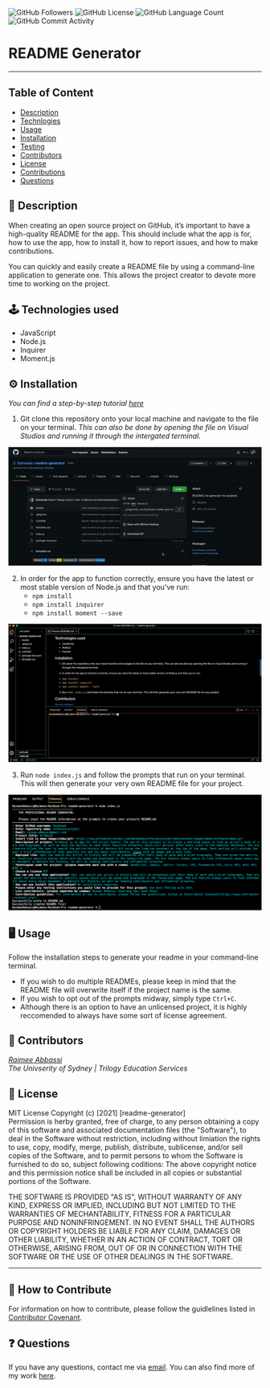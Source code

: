 <img alt="GitHub Followers" src="https://img.shields.io/github/followers/Raimeeab"> <img alt="GitHub License" src="https://img.shields.io/apm/l/vim-mode">  <img alt="GitHub Language Count" src="https://img.shields.io/github/languages/count/Raimeeab/readme-generator">  <img alt="GitHub Commit Activity" src="https://img.shields.io/github/commit-activity/w/Raimeeab/readme-generator">


# README Generator
---
## Table of Content 

* [Description](#description)
* [Technlogies](#technologies)
* [Usage](#usage)
* [Installation](#installation)
* [Testing](#testing)
* [Contributors](#contributors)
* [License](#license)
* [Contributions](#contributions)
* [Questions](#questions)

<a name="description"></a>
## 📝 Description
When creating an open source project on GitHub, it’s important to have a high-quality README for the app. This should include what the app is for, how to use the app, how to install it, how to report issues, and how to make contributions.

You can quickly and easily create a README file by using a command-line application to generate one. This allows the project creator to devote more time to working on the project.

<a name="technlogies"></a>
## 🕹 Technologies used 

- JavaScript
- Node.js
- Inquirer 
- Moment.js

<a name="installation"></a>
## ⚙️ Installation 

*You can find a step-by-step tutorial [here](https://github.com/Raimeeab/readme-generator/blob/main/Assets/demos/walkthrough.mov)*
1. Git clone this repository onto your local machine and navigate to the file on your terminal. *This can also be done by opening the file on Visual Studios and running it through the intergated terminal.*

![git-clone](./Assets/demos/git-clone.gif)

2. In order for the app to function correctly, ensure you have the latest or most stable version of Node.js and that you've run:
    - `npm install`
    - `npm install inquirer`
    - `npm install moment --save` 

![install](./Assets/demos/install.gif)

3. Run `node index.js` and follow the prompts that run on your terminal. This will then generate your very own README file for your project. 

![command-line](./Assets/demos/commandline-demo.jpg)

<a name="usage"></a>
## 🖥 Usage 
Follow the installation steps to generate your readme in your command-line terminal. 
- If you wish to do multiple READMEs, please keep in mind that the README file will overwrite itself if the project name is the same.
- If you wish to opt out of the prompts midway, simply type `Ctrl+C`.
- Although there is an option to have an unlicensed project, it is highly reccomended to always have some sort of license agreement.

<a name="contributos"></a>
## 👥 Contributors

*[Raimee Abbassi](https://github.com/Raimeeab)* <br>
*The Univserity of Sydney | Trilogy Education Services* <br>

<a name="license"></a>
## 🔖 License

MIT License
Copyright (c) [2021] [readme-generator]<br>
Permission is herby granted, free of charge, to any person obtaining a copy of this software and associated documentation files (the "Software"), to deal in the Software without restriction, including without limiation the rights to use, copy, modify, merge, publish, distribute, sublicense, and/or sell copies of the Software, and to permit persons to whom the Software is furnished to do so, subject following coditions: 
The above copyright notice and this permission notice shall be included in all copies or substantial portions of the Software. 

THE SOFTWARE IS PROVIDED "AS IS", WITHOUT WARRANTY OF ANY KIND, EXPRESS OR IMPLIED, INCLUDING BUT NOT LIMITED TO THE WARRANTIES OF MECHANTABILITY, FITNESS FOR A PARTICULAR PURPOSE AND NONINFRINGEMENT. IN NO EVENT SHALL THE AUTHORS OR COPYRIGHT HOLDERS BE LIABLE FOR ANY CLAIM, DAMAGES OR OTHER LIABILITY, WHETHER IN AN ACTION OF CONTRACT, TORT OR OTHERWISE, ARISING FROM, OUT OF OR IN CONNECTION WITH THE SOFTWARE OR THE USE OF OTHER DEALINGS IN THE SOFTWARE.  

---
<a name="contribute"></a>
## 🤝 How to Contribute

For information on how to contribute, please follow the guidlelines listed in [Contributor Covenant](https://www.contributor-covenant.org/).

<a name="questions"></a>
## ❓ Questions
If you have any questions, contact me via [email](raimee.abbassi@gmail.com). You can also find more of my work [here](https://github.com/Raimeeab).
